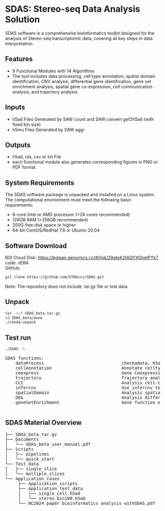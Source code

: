 # SDAS: Stereo-seq Data Analysis Solution
SDAS software is a comprehensive bioinformatics toolkit designed for the analysis of Stereo-seq transcriptomic data, covering all key steps in data interpretation.
## Features
- 9 Functional Modules with 14 Algorithms
- The tool includes data processing, cell type annotation, spatial domain identification, CNV analysis, differential gene identification, gene set enrichment analysis, spatial gene co-expression, cell communication analysis, and trajectory analysis.
## Inputs
- h5ad Files Generated by SAW count and SAW convert gef2h5ad (with fixed bin size)
- h5mu Files Generated by SAW aggr
## Outputs 
- h5ad, rds, csv or txt File
- each functional module also generates corresponding figures in PNG or PDF format.
## System Requirements
The SDAS software package is unpacked and installed on a Linux system. The computational environment must meet the following basic requirements:  
- 8-core Intel or AMD processor (>24 cores recommended)  
- 128GB RAM (>256GB recommended)  
- 200G free disk space or higher  
- 64-bit CentOS/RedHat 7.8 or Ubuntu 20.04  
## Software Download
BGI Cloud Disk: https://bgipan.genomics.cn/#/link/29ateK2tAQYXGhetPYk7  code: vERA  
GitHub:  
```bash
git clone https://github.com/STOmics/SDAS.git
```
Note: The repository does not include .tar.gz file or test data.
## Unpack
```bash
tar -xzf SDAS_beta.tar.gz
cd SDAS_beta/anno
./conda-unpack
```
## Test run
```bash
./SDAS -h
```
<pre>
SDAS functions:
    dataProcess                              checkadata, h5ad2rds, input2h5ad, h5mu2h5ad, subset                            
    cellAnnotation                           Annotate celltype of spatial transcriptomics data                              
    coexpress                                Gene Coexpression Modules in spatial transcriptomics data                      
    trajectory                               Trajectory analysis of spatial transcriptomics data                            
    CCI                                      Analysis cell-cell communication of spatial transcriptomics data               
    infercnv                                 Use infercnv to analysis spatial transcriptomic data                           
    spatialDomain                            Analysis spatial domain of spatial transcriptomics data                        
    DEG                                      Analysis differentially expressed genes of spatial transcriptomics data        
    geneSetEnrichment                        Gene function enrichment of genes in spatial transcriptomics data 
	</pre>

## SDAS Material Overview
<pre>
├── SDAS_beta.tar.gz
├── Documents
│   └── SDAS_beta_user_manual.pdf
├── Scripts
│   ├── pipelines
│   └── quick_start
└── Test_data
│   ├── single_slice
│   └── multiple_slices
└── Application_cases
     ├── Application_scripts
     ├── Application_test_data
     │   ├── single_cell.h5ad
     │   └── stereo_bin100.h5ad
     └── NC2024_paper_bioinformatics_analysis_withSDAS.pdf
</pre>
